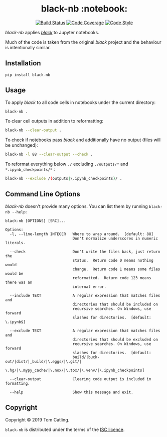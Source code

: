 <h1 align="center">black-nb :notebook: </h2>

<p align="center">
<a href="https://circleci.com/gh/tomcatling/black-nb"><img alt="Build Status" src="https://circleci.com/gh/tomcatling/black-nb.svg?style=shield"></a>
<a href="https://codecov.io/github/tomcatling/black-nb?branch=master"><img alt="Code Coverage" src="https://codecov.io/github/tomcatling/black-nb/coverage.svg?branch=master"></a>
<a href="https://github.com/ambv/black"><img alt="Code Style" src="https://img.shields.io/badge/code%20style-black-000000.svg"></a>
</p>


*black-nb* applies [*black*](https://github.com/ambv/black) to Jupyter notebooks.

Much of the code is taken from the original *black* project and the behaviour is intentionally similar.
 
## Installation

`pip install black-nb`

## Usage

To apply *black* to all code cells in notebooks under the current directory:

```bash
black-nb .
```
To clear cell outputs in addition to reformatting:

```bash
black-nb --clear-output .
```

To check if notebooks pass *black* and additionally have no output (files will be unchanged):

```bash
black-nb -l 88 --clear-output --check .
```

To reformat everything below `./` excluding `./outputs/*` and `*.ipynb_checkpoints/*` :

```bash
black-nb --exclude /(outputs|\.ipynb_checkpoints)/ .
```

## Command Line Options

*black-nb* doesn't provide many options.  You can list them by running `black-nb --help`:

```text
black-nb [OPTIONS] [SRC]...

Options:
  -l, --line-length INTEGER   Where to wrap around.  [default: 88]
                              Don't normalize underscores in numeric literals.
                              
  --check                     Don't write the files back, just return the
                              status.  Return code 0 means nothing would
                              change.  Return code 1 means some files would be
                              reformatted.  Return code 123 means there was an
                              internal error.
                              
  --include TEXT              A regular expression that matches files and
                              directories that should be included on
                              recursive searches. On Windows, use forward
                              slashes for directories.  [default: \.ipynb$]
                              
  --exclude TEXT              A regular expression that matches files and
                              directories that should be excluded on
                              recursive searches. On Windows, use forward
                              slashes for directories.  [default:
                              build/|buck-out/|dist/|_build/|\.eggs/|\.git/|
                              \.hg/|\.mypy_cache/|\.nox/|\.tox/|\.venv/|\.ipynb_checkpoints]
                              
  --clear-output              Clearing code output is included in formatting.
  
  --help                      Show this message and exit.
```


## Copyright

Copyright © 2019 Tom Catling.

`black-nb` is distributed under the terms of the [ISC licence].

[isc licence]: https://opensource.org/licenses/ISC
